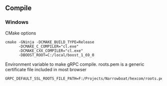 ## Compile
### Windows

CMake options
```shell script
cmake -GNinja -DCMAKE_BUILD_TYPE=Release
      -DCMAKE_C_COMPILER="cl.exe"
      -DCMAKE_CXX_COMPILER="cl.exe"
      -DBOOST_ROOT=C:/local/boost_1_69_0
```
Environment variable to make gRPC compile. roots.pem is a generic certificate file included in most browser      
```shell script
GRPC_DEFAULT_SSL_ROOTS_FILE_PATH=F:/Projects/Narrowboat/hexcom/roots.pem
```      
